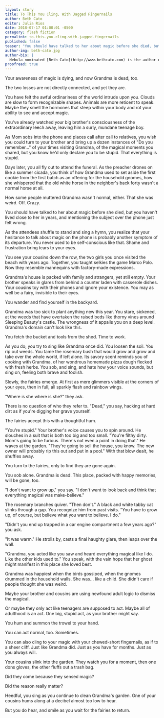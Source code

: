 ```yaml
---
layout: story
title: To This You Cling, With Jagged Fingernails
author: Beth Cato
editor: Julia Rios
date: 2018-07-17 01:00:01 -0500
category: flash fiction
permalink: to-this-you-cling-with-jagged-fingernails
published: false
teaser: "You should have talked to her about magic before she died, but you haven't lived close to her in years."
author-img: beth-cato.jpg
author-bio: |
  Nebula-nominated [Beth Cato](http://www.bethcato.com) is the author of the Clockwork Dagger duology and the new Blood of Earth Trilogy from Harper Voyager. Her newest novel is _Call of Fire_. She’s a Hanford, California, native transplanted to the Arizona desert, where she lives with her husband, son, and requisite cat. Follow her at BethCato.com and on Twitter at [@BethCato](https://twitter.com/BethCato).
proofread: true
---
```


Your awareness of magic is dying, and now Grandma is dead, too.

The two losses are not directly connected, and yet they are.

You have felt the awful ordinariness of the world intrude upon you. Clouds are slow to form recognizable shapes. Animals are more reticent to speak. Maybe they smell the hormones that steep within your body and rot your ability to see and accept magic.

You've already watched your big brother's consciousness of the extraordinary leech away, leaving him a surly, mundane teenage boy.

As Mom sobs into the phone and places call after call to relatives, you wish you could turn to your brother and bring up a dozen instances of "Do you remember..." of your times visiting Grandma, of the magical moments you shared, but you know he'd only declare you to be stupid. That everything is stupid.

Days later, you all fly out to attend the funeral. As the preacher drones on like a summer cicada, you think of how Grandma used to set aside the first cookie from the first batch as an offering for the household gnomes, how she whispered that the old white horse in the neighbor's back forty wasn't a normal horse at all.

How some people muttered Grandma wasn't normal, either. That she was weird. Off. Crazy.

You should have talked to her about magic before she died, but you haven't lived close to her in years, and mentioning the subject over the phone just felt wrong.

As the attendees shuffle to stand and sing a hymn, you realize that your hesitance to talk about magic on the phone is probably another symptom of its departure. You never used to be self-conscious like that. Shame and frustration bring tears to your eyes.

You see your cousins down the row, the two girls you once visited the beach with years ago. Together, you taught selkies the game Marco Polo. Now they resemble mannequins with factory-made expressions.

Grandma's house is packed with family and strangers, yet still empty. Your brother speaks in glares from behind a counter laden with casserole dishes. Your cousins toy with their phones and ignore your existence. You may as well be a fairy, invisible to their eyes.

You wander and find yourself in the backyard.

Grandma was too sick to plant anything new this year. You stare, sickened, at the weeds that have overtaken the raised beds like thorny vines around Sleeping Beauty's castle. The wrongness of it appalls you on a deep level. Grandma's domain can't look like this.

You fetch the bucket and tools from the shed. Time to work.

As you do, you try to sing like Grandma once did. You loosen the soil. You rip out weeds. You tame the rosemary bush that would grow and grow and take over the whole world, if left alone. Its savory scent reminds you of cooking with Grandma, of her wondrous homemade pizza dough flecked with fresh herbs. You sob, and sing, and hate how your voice sounds, but sing on, feeling both brave and foolish.

Slowly, the fairies emerge. At first as mere glimmers visible at the corners of your eyes, then in full, all sparkly flash and rainbow wings.

"Where is she where is she?" they ask.

There is no question of who they refer to. "Dead," you say, hacking at hard dirt as if you're digging her grave yourself.

The fairies accept this with a thoughtful hum.

"You're stupid." Your brother's voice causes you to spin around. He slouches in a suit that is both too big and too small. "You're filthy dirty. Mom's going to be furious. There's not even a point in doing that." He waves at the garden. "They're going to sell the house, you know. The new owner will probably rip this out and put in a pool." With that blow dealt, he shuffles away.

You turn to the fairies, only to find they are gone again.

You sob alone. Grandma is dead. This place, packed with happy memories, will be gone, too.

"I don't want to grow up," you say. "I don't want to look back and think that everything magical was make-believe."

The rosemary branches quiver. "Then don't." A black and white tabby cat slinks through a gap. You recognize him from past visits. "You have to grow up, of course, but believe what you want to believe. I do."

"Didn't you end up trapped in a car engine compartment a few years ago?" you ask.

"It was warm." He strolls by, casts a final haughty glare, then leaps over the wall.

"Grandma, you acted like you saw and heard everything magical like I do. Like the other kids used to." You speak, with the vain hope that her ghost might manifest in this place she loved best.

Grandma was happiest when the birds gossiped, when the gnomes drummed in the household walls. She was... like a child. She didn't care if people thought she was weird.

Maybe your brother and cousins are using newfound adult logic to dismiss the magical.

Or maybe they only act like teenagers are supposed to act. Maybe all of adulthood is an act. One big, stupid act, as your brother might say.

You hum and summon the trowel to your hand.

You can act normal, too. Sometimes.

You can also cling to your magic with your chewed-short fingernails, as if to a sheer cliff. Just like Grandma did. Just as you have for months. Just as you always will.

Your cousins slink into the garden. They watch you for a moment, then one dons gloves, the other fluffs out a trash bag.

Did they come because they sensed magic?

Did the reason really matter?

Heedful, you sing as you continue to clean Grandma's garden. One of your cousins hums along at a decibel almost too low to hear.

But you do hear, and smile as you wait for the fairies to return.
